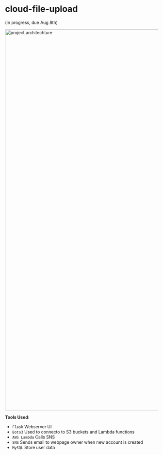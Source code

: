 # cloud-file-upload

(in progress, due Aug 8th)

<img width="1250" alt="project architechture" src="https://github.com/mfkimbell/cloud-file-upload/assets/107063397/873a2ac6-b527-4849-b7d4-8f3ad029b8ad">


**Tools Used:**
* `Flask` Webserver UI
* `Boto3` Used to connecto to S3 buckets and Lambda functions
* `AWS Lambda` Calls SNS
* `SNS` Sends email to webpage owner when new account is created
* `MySQL` Store user data
